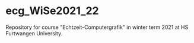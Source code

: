 # ecg_WiSe2021_22
Repository for course "Echtzeit-Computergrafik" in winter term 2021 at HS Furtwangen University. 
